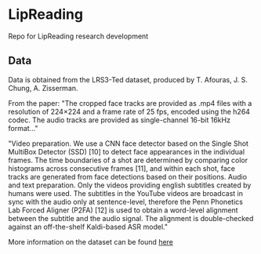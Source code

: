 # LipReading
Repo for LipReading research development

## Data
Data is obtained from the LRS3-Ted dataset, produced by T. Afouras, J. S. Chung, A. Zisserman.

From the paper:
"The cropped face tracks are provided as .mp4 files with a
resolution of 224×224 and a frame rate of 25 fps, encoded using
the h264 codec. The audio tracks are provided as single-channel
16-bit 16kHz format..."

"Video preparation. We use a CNN face detector based on the
Single Shot MultiBox Detector (SSD) [10] to detect face appearances in the individual frames.
The time boundaries of a shot are determined by comparing color histograms across consecutive frames [11], and within
each shot, face tracks are generated from face detections based
on their positions.
Audio and text preparation. Only the videos providing english subtitles created by humans were used. The subtitles
in the YouTube videos are broadcast in sync with the audio only at sentence-level, therefore the Penn Phonetics Lab
Forced Aligner (P2FA) [12] is used to obtain a word-level alignment between the subtitle and the audio signal. The alignment
is double-checked against an off-the-shelf Kaldi-based ASR
model."

More information on the dataset can be found [here](http://www.robots.ox.ac.uk/~vgg/data/lip_reading/lrs3.html)
